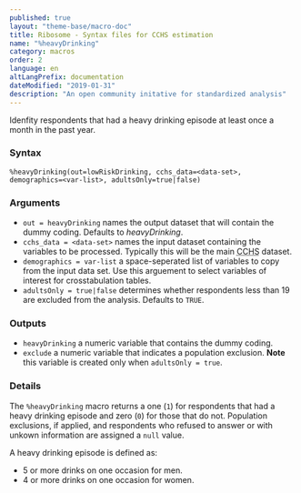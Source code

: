 ```yaml
---
published: true
layout: "theme-base/macro-doc"
title: Ribosome - Syntax files for CCHS estimation
name: "%heavyDrinking"
category: macros
order: 2
language: en
altLangPrefix: documentation
dateModified: "2019-01-31"
description: "An open community initative for standardized analysis"
---
```


Idenfity respondents that had a heavy drinking episode at least once a month in the past year.

### Syntax
```
%heavyDrinking(out=lowRiskDrinking, cchs_data=<data-set>, demographics=<var-list>, adultsOnly=true|false)
```

### Arguments
+ `out = heavyDrinking` names the output dataset that will contain the dummy coding. Defaults to *heavyDrinking*.
+ `cchs_data = <data-set>` names the input dataset containing the variables to be processed. Typically this will be the main <abbr title="Canadian Community Health Survey">CCHS</abbr> dataset.
+ `demographics = var-list` a space-seperated list of variables to copy from the input data set. Use this arguement to select variables of interest for crosstabulation tables.
+ `adultsOnly = true|false` determines whether respondents less than 19 are excluded from the analysis. Defaults to `TRUE`.

### Outputs
+ `heavyDrinking` a numeric variable that contains the dummy coding.
+ `exclude` a numeric variable that indicates a population exclusion. **Note** this variable is created only when `adultsOnly = true`.

### Details
The `%heavyDrinking` macro returns a one (`1`) for respondents that had a heavy drinking episode and zero (`0`) for those that do not. Population exclusions, if applied, and respondents who refused to answer or with unkown information are assigned a `null` value.

A heavy drinking episode is defined as:
+ 5 or more drinks on one occasion for men.
+ 4 or more drinks on one occasion for women.
